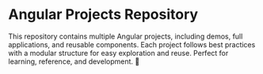 # Angular Projects Repository  

This repository contains multiple Angular projects, including demos, full applications, and reusable components. Each project follows best practices with a modular structure for easy exploration and reuse. Perfect for learning, reference, and development. 🚀
